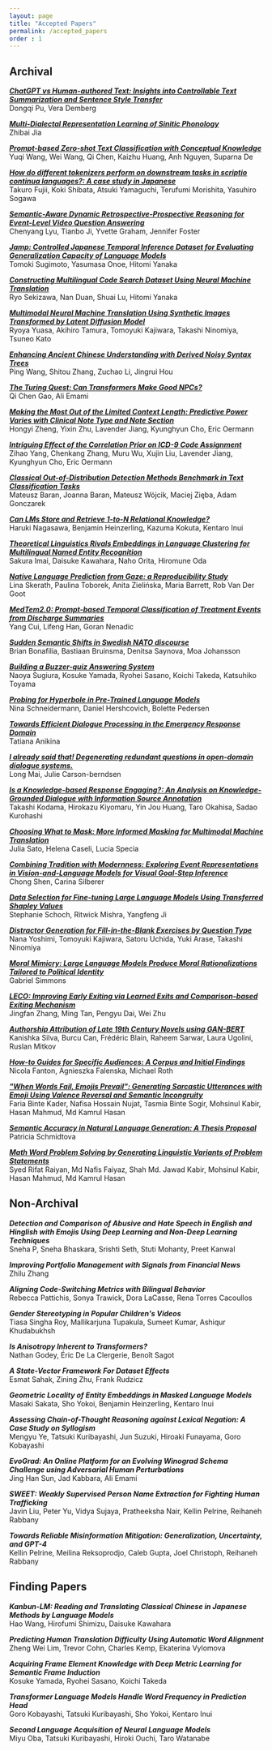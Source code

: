 ```yaml
---
layout: page
title: "Accepted Papers"
permalink: /accepted_papers
order : 1
---
```


## Archival

***[ChatGPT vs Human-authored Text: Insights into Controllable Text Summarization and Sentence Style Transfer](https://aclanthology.org/2023.acl-srw.1.pdf)***\
Dongqi Pu, Vera Demberg

***[Multi-Dialectal Representation Learning of Sinitic Phonology](https://aclanthology.org/2023.acl-srw.2.pdf)***\
Zhibai Jia

***[Prompt-based Zero-shot Text Classification with Conceptual Knowledge](https://aclanthology.org/2023.acl-srw.4.pdf)***\
Yuqi Wang, Wei Wang, Qi Chen, Kaizhu Huang, Anh Nguyen, Suparna De

***[How do different tokenizers perform on downstream tasks in scriptio continua languages?: A case study in Japanese](https://aclanthology.org/2023.acl-srw.5.pdf)***\
Takuro Fujii, Koki Shibata, Atsuki Yamaguchi, Terufumi Morishita, Yasuhiro Sogawa

***[Semantic-Aware Dynamic Retrospective-Prospective Reasoning for Event-Level Video Question Answering](https://aclanthology.org/2023.acl-srw.7.pdf)***\
Chenyang Lyu, Tianbo Ji, Yvette Graham, Jennifer Foster

***[Jamp: Controlled Japanese Temporal Inference Dataset for Evaluating Generalization Capacity of Language Models](https://aclanthology.org/2023.acl-srw.8.pdf)***\
Tomoki Sugimoto, Yasumasa Onoe, Hitomi Yanaka

***[Constructing Multilingual Code Search Dataset Using Neural Machine Translation](https://aclanthology.org/2023.acl-srw.10.pdf)***\
Ryo Sekizawa, Nan Duan, Shuai Lu, Hitomi Yanaka

***[Multimodal Neural Machine Translation Using Synthetic Images Transformed by Latent Diffusion Model](https://aclanthology.org/2023.acl-srw.12.pdf)***\
Ryoya Yuasa, Akihiro Tamura, Tomoyuki Kajiwara, Takashi Ninomiya, Tsuneo Kato

***[Enhancing Ancient Chinese Understanding with Derived Noisy Syntax Trees](https://aclanthology.org/2023.acl-srw.15.pdf)***\
Ping Wang, Shitou Zhang, Zuchao Li, Jingrui Hou

***[The Turing Quest: Can Transformers Make Good NPCs?](https://aclanthology.org/2023.acl-srw.17.pdf)***\
Qi Chen Gao, Ali Emami

***[Making the Most Out of the Limited Context Length: Predictive Power Varies with Clinical Note Type and Note Section](https://aclanthology.org/2023.acl-srw.18.pdf)***\
Hongyi Zheng, Yixin Zhu, Lavender Jiang, Kyunghyun Cho, Eric Oermann

***[Intriguing Effect of the Correlation Prior on ICD-9 Code Assignment](https://aclanthology.org/2023.acl-srw.19.pdf)***\
Zihao Yang, Chenkang Zhang, Muru Wu, Xujin Liu, Lavender Jiang, Kyunghyun Cho, Eric Oermann

***[Classical Out-of-Distribution Detection Methods Benchmark in Text Classification Tasks](https://aclanthology.org/2023.acl-srw.20.pdf)***\
Mateusz Baran, Joanna Baran, Mateusz Wójcik, Maciej Zięba, Adam Gonczarek

***[Can LMs Store and Retrieve 1-to-N Relational Knowledge?](https://aclanthology.org/2023.acl-srw.22.pdf)***\
Haruki Nagasawa, Benjamin Heinzerling, Kazuma Kokuta, Kentaro Inui

***[Theoretical Linguistics Rivals Embeddings in Language Clustering for Multilingual Named Entity Recognition](https://aclanthology.org/2023.acl-srw.24.pdf)***\
Sakura Imai, Daisuke Kawahara, Naho Orita, Hiromune Oda

***[Native Language Prediction from Gaze: a Reproducibility Study](https://aclanthology.org/2023.acl-srw.26.pdf)***\
Lina Skerath, Paulina Toborek, Anita Zielińska, Maria Barrett, Rob Van Der Goot

***[MedTem2.0: Prompt-based Temporal Classification of Treatment Events from Discharge Summaries](https://aclanthology.org/2023.acl-srw.27.pdf)***\
Yang Cui, Lifeng Han, Goran Nenadic

***[Sudden Semantic Shifts in Swedish NATO discourse](https://aclanthology.org/2023.acl-srw.28.pdf)***\
Brian Bonafilia, Bastiaan Bruinsma, Denitsa Saynova, Moa Johansson

***[Building a Buzzer-quiz Answering System](https://aclanthology.org/2023.acl-srw.29.pdf)***\
Naoya Sugiura, Kosuke Yamada, Ryohei Sasano, Koichi Takeda, Katsuhiko Toyama

***[Probing for Hyperbole in Pre-Trained Language Models](https://aclanthology.org/2023.acl-srw.30.pdf)***\
Nina Schneidermann, Daniel Hershcovich, Bolette Pedersen

***[Towards Efficient Dialogue Processing in the Emergency Response Domain](https://aclanthology.org/2023.acl-srw.31.pdf)***\
Tatiana Anikina

***[I already said that! Degenerating redundant questions in open-domain dialogue systems.](https://aclanthology.org/2023.acl-srw.33.pdf)***\
Long Mai, Julie Carson-berndsen

***[Is a Knowledge-based Response Engaging?: An Analysis on Knowledge-Grounded Dialogue with Information Source Annotation](https://aclanthology.org/2023.acl-srw.34.pdf)***\
Takashi Kodama, Hirokazu Kiyomaru, Yin Jou Huang, Taro Okahisa, Sadao Kurohashi

***[Choosing What to Mask: More Informed Masking for Multimodal Machine Translation](https://aclanthology.org/2023.acl-srw.35.pdf)***\
Julia Sato, Helena Caseli, Lucia Specia

***[Combining Tradition with Modernness: Exploring Event Representations in Vision-and-Language Models for Visual Goal-Step Inference](https://aclanthology.org/2023.acl-srw.36.pdf)***\
Chong Shen, Carina Silberer

***[Data Selection for Fine-tuning Large Language Models Using Transferred Shapley Values](https://aclanthology.org/2023.acl-srw.37.pdf)***\
Stephanie Schoch, Ritwick Mishra, Yangfeng Ji

***[Distractor Generation for Fill-in-the-Blank Exercises by Question Type](https://aclanthology.org/2023.acl-srw.38.pdf)***\
Nana Yoshimi, Tomoyuki Kajiwara, Satoru Uchida, Yuki Arase, Takashi Ninomiya

***[Moral Mimicry: Large Language Models Produce Moral Rationalizations Tailored to Political Identity](https://aclanthology.org/2023.acl-srw.40.pdf)***\
Gabriel Simmons

***[LECO: Improving Early Exiting via Learned Exits and Comparison-based Exiting Mechanism](https://aclanthology.org/2023.acl-srw.43.pdf)***\
Jingfan Zhang, Ming Tan, Pengyu Dai, Wei Zhu

***[Authorship Attribution of Late 19th Century Novels using GAN-BERT](https://aclanthology.org/2023.acl-srw.44.pdf)***\
Kanishka Silva, Burcu Can, Frédéric Blain, Raheem Sarwar, Laura Ugolini, Ruslan Mitkov

***[How-to Guides for Specific Audiences: A Corpus and Initial Findings](https://aclanthology.org/2023.acl-srw.46.pdf)***\
Nicola Fanton, Agnieszka Falenska, Michael Roth

***["When Words Fail, Emojis Prevail": Generating Sarcastic Utterances with Emoji Using Valence Reversal and Semantic Incongruity](https://aclanthology.org/2023.acl-srw.47.pdf)***\
Faria Binte Kader, Nafisa Hossain Nujat, Tasmia Binte Sogir, Mohsinul Kabir, Hasan Mahmud, Md Kamrul Hasan

***[Semantic Accuracy in Natural Language Generation: A Thesis Proposal](https://aclanthology.org/2023.acl-srw.48.pdf)***\
Patricia Schmidtova

***[Math Word Problem Solving by Generating Linguistic Variants of Problem Statements](https://aclanthology.org/2023.acl-srw.49.pdf)***\
Syed Rifat Raiyan, Md Nafis Faiyaz, Shah Md. Jawad Kabir, Mohsinul Kabir, Hasan Mahmud, Md Kamrul Hasan


## Non-Archival

***Detection and Comparison of Abusive and Hate Speech in English and Hinglish with Emojis Using Deep Learning and Non-Deep Learning Techniques***\
Sneha P, Sneha Bhaskara, Srishti Seth, Stuti Mohanty, Preet Kanwal

***Improving Portfolio Management with Signals from Financial News***\
Zhilu Zhang

***Aligning Code-Switching Metrics with Bilingual Behavior***\
Rebecca Pattichis, Sonya Trawick, Dora LaCasse, Rena Torres Cacoullos

***Gender Stereotyping in Popular Children's Videos***\
Tiasa Singha Roy, Mallikarjuna Tupakula, Sumeet Kumar, Ashiqur Khudabukhsh

***Is Anisotropy Inherent to Transformers?***\
Nathan Godey, Éric De La Clergerie, Benoît Sagot

***A State-Vector Framework For Dataset Effects***\
Esmat Sahak, Zining Zhu, Frank Rudzicz

***Geometric Locality of Entity Embeddings in Masked Language Models***\
Masaki Sakata, Sho Yokoi, Benjamin Heinzerling, Kentaro Inui

***Assessing Chain-of-Thought Reasoning against Lexical Negation: A Case Study on Syllogism***\
Mengyu Ye, Tatsuki Kuribayashi, Jun Suzuki, Hiroaki Funayama, Goro Kobayashi

***EvoGrad: An Online Platform for an Evolving Winograd Schema Challenge using Adversarial Human Perturbations***\
Jing Han Sun, Jad Kabbara, Ali Emami

***SWEET: Weakly Supervised Person Name Extraction for Fighting Human Trafficking***\
Javin Liu, Peter Yu, Vidya Sujaya, Pratheeksha Nair, Kellin Pelrine, Reihaneh Rabbany

***Towards Reliable Misinformation Mitigation: Generalization, Uncertainty, and GPT-4***\
Kellin Pelrine, Meilina Reksoprodjo, Caleb Gupta, Joel Christoph, Reihaneh Rabbany


## Finding Papers

***Kanbun-LM: Reading and Translating Classical Chinese in Japanese Methods by Language Models***\
Hao Wang, Hirofumi Shimizu, Daisuke Kawahara

***Predicting Human Translation Difficulty Using Automatic Word Alignment***\
Zheng Wei Lim, Trevor Cohn, Charles Kemp, Ekaterina Vylomova

***Acquiring Frame Element Knowledge with Deep Metric Learning for Semantic Frame Induction***\
Kosuke Yamada, Ryohei Sasano, Koichi Takeda

***Transformer Language Models Handle Word Frequency in Prediction Head***\
Goro Kobayashi, Tatsuki Kuribayashi, Sho Yokoi, Kentaro Inui

***Second Language Acquisition of Neural Language Models***\
Miyu Oba, Tatsuki Kuribayashi, Hiroki Ouchi, Taro Watanabe
